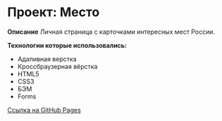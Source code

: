 # Проект: Место

**Описание**
Личная страница с карточками интересных мест России.

**Технологии которые использовались:**
* Адапивная верстка
* Кроссбраузерная вёрстка
* HTML5
* CSS3
* БЭМ
* Forms

[Ссылка на GitHub Pages](https://ritarixter.github.io/mesto-project/index.html)